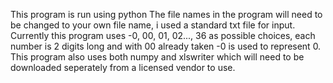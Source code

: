 This program is run using python
The file names in the program will need to be changed to your own file name, i used a standard txt file for input.
Currently this program uses -0, 00, 01, 02..., 36 as possible choices, each number is 2 digits long and with 00 already taken -0 is used to represent 0.
This program also uses both numpy and xlswriter which will need to be downloaded seperately from a licensed vendor to use.
